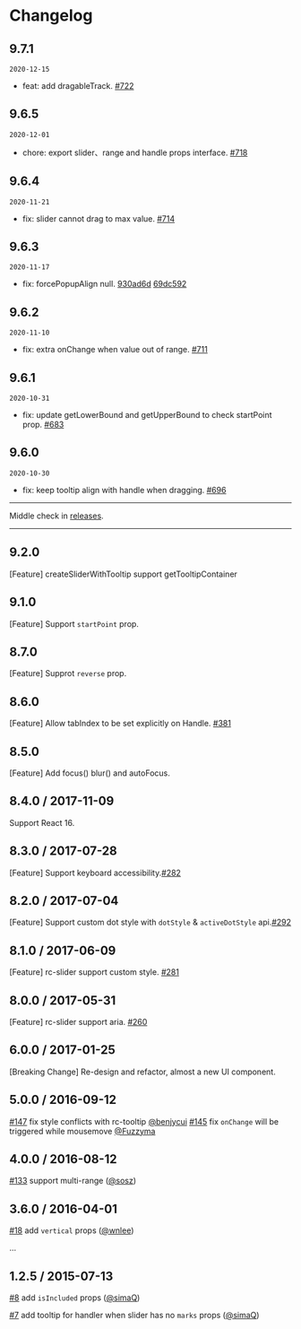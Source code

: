 # Changelog

## 9.7.1

`2020-12-15`

- feat: add dragableTrack. [#722](https://github.com/react-component/slider/pull/722)

## 9.6.5

`2020-12-01`

- chore: export slider、range and handle props interface. [#718](https://github.com/react-component/slider/pull/718)

## 9.6.4

`2020-11-21`

- fix: slider cannot drag to max value. [#714](https://github.com/react-component/slider/pull/714)

## 9.6.3

`2020-11-17`

- fix: forcePopupAlign null. [930ad6d](https://github.com/react-component/slider/commit/930ad6d117850505775956f26e025487073615dc) [69dc592](https://github.com/react-component/slider/commit/69dc59270ca46ae2d3c4b5aa073d2bc75dfc5b16)

## 9.6.2

`2020-11-10`

- fix: extra onChange when value out of range. [#711](https://github.com/react-component/slider/pull/711)

## 9.6.1

`2020-10-31`

- fix: update getLowerBound and getUpperBound to check startPoint prop. [#683](https://github.com/react-component/slider/pull/683)

## 9.6.0

`2020-10-30`

- fix: keep tooltip align with handle when dragging. [#696](https://github.com/react-component/slider/pull/696)

---

Middle check in [releases](https://github.com/react-component/slider/releases).

---

## 9.2.0

[Feature] createSliderWithTooltip support getTooltipContainer

## 9.1.0

[Feature] Support `startPoint` prop.

## 8.7.0

[Feature] Supprot `reverse` prop.

## 8.6.0

[Feature] Allow tabIndex to be set explicitly on Handle. [#381](https://github.com/react-component/slider/pull/381)

## 8.5.0

[Feature] Add focus() blur() and autoFocus.

## 8.4.0 / 2017-11-09

Support React 16.

## 8.3.0 / 2017-07-28

[Feature] Support keyboard accessibility.[#282](https://github.com/react-component/slider/pull/282)

## 8.2.0 / 2017-07-04

[Feature] Support custom dot style with `dotStyle` & `activeDotStyle` api.[#292](https://github.com/react-component/slider/pull/292)

## 8.1.0 / 2017-06-09

[Feature] rc-slider support custom style. [#281](https://github.com/react-component/slider/pull/281)

## 8.0.0 / 2017-05-31

[Feature] rc-slider support aria. [#260](https://github.com/react-component/slider/pull/260/)

## 6.0.0 / 2017-01-25

[Breaking Change] Re-design and refactor, almost a new UI component.

## 5.0.0 / 2016-09-12

[#147](https://github.com/react-component/slider/issues/147) fix style conflicts with rc-tooltip [@benjycui](https://github.com/benjycui)
[#145](https://github.com/react-component/slider/pull/145) fix `onChange` will be triggered while mousemove [@Fuzzyma](https://github.com/Fuzzyma)

## 4.0.0 / 2016-08-12

[#133](https://github.com/react-component/slider/pull/133) support multi-range ([@sosz](https://github.com/sosz))

## 3.6.0 / 2016-04-01

[#18](https://github.com/react-component/slider/issues/18) add `vertical` props ([@wnlee](https://github.com/WNLee))

...

## 1.2.5 / 2015-07-13

[#8](https://github.com/react-component/slider/issues/8) add `isIncluded` props   ([@simaQ](https://github.com/simaQ))

[#7](https://github.com/react-component/slider/issues/7) add tooltip for handler when slider has no `marks` props   ([@simaQ](https://github.com/simaQ))
